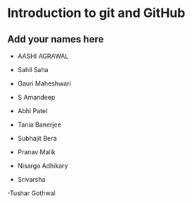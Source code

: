 # Introduction to git and GitHub
## Add your names here
- AASHI AGRAWAL
- Sahil Saha


- Gauri Maheshwari
- S Amandeep
- Abhi Patel
- Tania Banerjee
- Subhajit Bera

- Pranav Malik

- Nisarga Adhikary
- Srivarsha




-Tushar Gothwal
